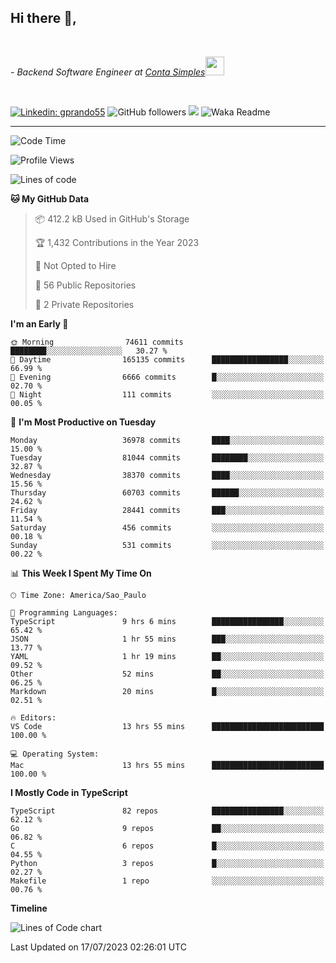 <h2>Hi there  👋,</h2> </br>

<p><em>- Backend Software Engineer at <a href="https://contasimples.com">Conta Simples</a><img src="https://media.giphy.com/media/WUlplcMpOCEmTGBtBW/giphy.gif" width="30"> 
</em></p></br>


[![Linkedin: gprando55](https://img.shields.io/badge/-gprando55-blue?style=flat-square&logo=Linkedin&logoColor=white&link=https://www.linkedin.com/in/prandogabriel/)](https://www.linkedin.com/in/prandogabriel)
![GitHub followers](https://img.shields.io/github/followers/prandogabriel?label=Follow&style=social)
![](https://visitor-badge.glitch.me/badge?page_id=prandogabriel.prandogabriel)
![Waka Readme](https://github.com/prandogabriel/prandogabriel/workflows/Waka%20Readme/badge.svg)

---
<!--START_SECTION:waka-->
![Code Time](http://img.shields.io/badge/Code%20Time-2%2C506%20hrs%2053%20mins-blue)

![Profile Views](http://img.shields.io/badge/Profile%20Views-0-blue)

![Lines of code](https://img.shields.io/badge/From%20Hello%20World%20I%27ve%20Written-291.8%20million%20lines%20of%20code-blue)

**🐱 My GitHub Data** 

> 📦 412.2 kB Used in GitHub's Storage 
 > 
> 🏆 1,432 Contributions in the Year 2023
 > 
> 🚫 Not Opted to Hire
 > 
> 📜 56 Public Repositories 
 > 
> 🔑 2 Private Repositories 
 > 
**I'm an Early 🐤** 

```text
🌞 Morning                74611 commits       ████████░░░░░░░░░░░░░░░░░   30.27 % 
🌆 Daytime                165135 commits      █████████████████░░░░░░░░   66.99 % 
🌃 Evening                6666 commits        █░░░░░░░░░░░░░░░░░░░░░░░░   02.70 % 
🌙 Night                  111 commits         ░░░░░░░░░░░░░░░░░░░░░░░░░   00.05 % 
```
📅 **I'm Most Productive on Tuesday** 

```text
Monday                   36978 commits       ████░░░░░░░░░░░░░░░░░░░░░   15.00 % 
Tuesday                  81044 commits       ████████░░░░░░░░░░░░░░░░░   32.87 % 
Wednesday                38370 commits       ████░░░░░░░░░░░░░░░░░░░░░   15.56 % 
Thursday                 60703 commits       ██████░░░░░░░░░░░░░░░░░░░   24.62 % 
Friday                   28441 commits       ███░░░░░░░░░░░░░░░░░░░░░░   11.54 % 
Saturday                 456 commits         ░░░░░░░░░░░░░░░░░░░░░░░░░   00.18 % 
Sunday                   531 commits         ░░░░░░░░░░░░░░░░░░░░░░░░░   00.22 % 
```


📊 **This Week I Spent My Time On** 

```text
🕑︎ Time Zone: America/Sao_Paulo

💬 Programming Languages: 
TypeScript               9 hrs 6 mins        ████████████████░░░░░░░░░   65.42 % 
JSON                     1 hr 55 mins        ███░░░░░░░░░░░░░░░░░░░░░░   13.77 % 
YAML                     1 hr 19 mins        ██░░░░░░░░░░░░░░░░░░░░░░░   09.52 % 
Other                    52 mins             ██░░░░░░░░░░░░░░░░░░░░░░░   06.25 % 
Markdown                 20 mins             █░░░░░░░░░░░░░░░░░░░░░░░░   02.51 % 

🔥 Editors: 
VS Code                  13 hrs 55 mins      █████████████████████████   100.00 % 

💻 Operating System: 
Mac                      13 hrs 55 mins      █████████████████████████   100.00 % 
```

**I Mostly Code in TypeScript** 

```text
TypeScript               82 repos            ████████████████░░░░░░░░░   62.12 % 
Go                       9 repos             ██░░░░░░░░░░░░░░░░░░░░░░░   06.82 % 
C                        6 repos             █░░░░░░░░░░░░░░░░░░░░░░░░   04.55 % 
Python                   3 repos             █░░░░░░░░░░░░░░░░░░░░░░░░   02.27 % 
Makefile                 1 repo              ░░░░░░░░░░░░░░░░░░░░░░░░░   00.76 % 
```



**Timeline**

![Lines of Code chart](https://raw.githubusercontent.com/prandogabriel/prandogabriel/master/assets/bar_graph.png)


 Last Updated on 17/07/2023 02:26:01 UTC
<!--END_SECTION:waka-->
